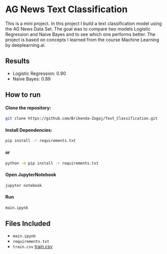 # AG News Text Classification
This is a mini project. In this project I build a text classification model using the AG News Data Set. The goal was to compare two models Logistic Regression and Naive Bayes and to see which one performs better.
The project is based on concepts I learned from the course Machine Learning by deeplearning.ai.
## Results
- Logistic Regression: 0.90
- Naive Bayes: 0.89
## How to run 
#### Clone the repository:
```bash
git clone https://github.com/Brikenda-Zogaj/Text_Classification.git
```
#### Install Dependencies:
```bash
pip install -r requirements.txt
```
#### or
```bash
python -m pip install -r requirements.txt
```
#### Open JupyterNotebook
```bash
jupyter notebook
```
#### Run 
```bash
main.ipynb
```
## Files Included
- `main.ipynb`
- `requirements.txt`
- `train.csv` [train.csv](https://www.geeksforgeeks.org/nlp/best-nlp-datasets/)

